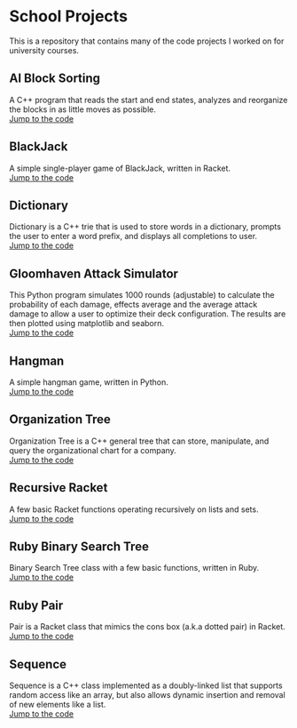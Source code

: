 # School Projects

This is a repository that contains many of the code projects I worked on for university courses. 

## AI Block Sorting

A C++ program that reads the start and end states, analyzes and reorganize the blocks in as little moves as possible.<br>
[Jump to the code](<./AI-Block-Sorting>)

##  BlackJack

A simple single-player game of BlackJack, written in Racket.<br>
[Jump to the code](<./BlackJack>)

## Dictionary

Dictionary is a C++ trie that is used to store words in a dictionary, prompts the user to enter a word prefix, and displays all completions to user.<br>
[Jump to the code](<./BlackJack>)

## Gloomhaven Attack Simulator

This Python program simulates 1000 rounds (adjustable) to calculate the probability of each damage, effects average and the average attack damage to allow a user to optimize their deck configuration. The results are then plotted using matplotlib and seaborn.<br>
[Jump to the code](<./Gloomhaven-Attack-Simulator>)

## Hangman

A simple hangman game, written in Python.<br>
[Jump to the code](<./Hangman>)

## Organization Tree

Organization Tree is a C++ general tree that can store, manipulate, and query the organizational chart for a company.<br>
[Jump to the code](<./Hangman>)

## Recursive Racket

A few basic Racket functions operating recursively on lists and sets.<br>
[Jump to the code](<./Recursive-Racket>)

## Ruby Binary Search Tree

Binary Search Tree class with a few basic functions, written in Ruby.<br>
[Jump to the code](<./Ruby-BST>)

## Ruby Pair

Pair is a Racket class that mimics the cons box (a.k.a dotted pair) in Racket.<br>
[Jump to the code](<./Ruby-Pair>)

## Sequence

Sequence is a C++ class implemented as a doubly-linked list that supports random access like an array, but also allows dynamic insertion and removal of new elements like a list.<br>
[Jump to the code](<./Sequence>)